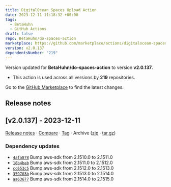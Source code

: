 ```yaml
---
title: DigitalOcean Spaces Upload Action
date: 2023-12-11 11:18:32 +00:00
tags:
  - BetaHuhn
  - GitHub Actions
draft: false
repo: BetaHuhn/do-spaces-action
marketplace: https://github.com/marketplace/actions/digitalocean-spaces-upload-action
version: v2.0.137
dependentsNumber: "219"
---
```



Version updated for **BetaHuhn/do-spaces-action** to version **v2.0.137**.
- This action is used across all versions by **219** repositories.

Go to the [GitHub Marketplace](https://github.com/marketplace/actions/digitalocean-spaces-upload-action) to find the latest changes.

## Release notes

## [v2.0.137] - 2023-12-11

[Release notes](https://github.com/betahuhn/do-spaces-action/releases/tag/v2.0.137) · [Compare](https://github.com/betahuhn/do-spaces-action/compare/v2.0.136...v2.0.137) · [Tag](https://github.com/betahuhn/do-spaces-action/tree/v2.0.137) · Archive ([zip](https://github.com/betahuhn/do-spaces-action/archive/v2.0.137.zip) · [tar.gz](https://github.com/betahuhn/do-spaces-action/archive/v2.0.137.tar.gz))

### Dependency updates

- [`4afa878`](https://github.com/betahuhn/do-spaces-action/commit/4afa878)  Bump aws-sdk from 2.1510.0 to 2.1511.0
- [`18b4bab`](https://github.com/betahuhn/do-spaces-action/commit/18b4bab)  Bump aws-sdk from 2.1511.0 to 2.1512.0
- [`cc653c5`](https://github.com/betahuhn/do-spaces-action/commit/cc653c5)  Bump aws-sdk from 2.1512.0 to 2.1513.0
- [`359703b`](https://github.com/betahuhn/do-spaces-action/commit/359703b)  Bump aws-sdk from 2.1513.0 to 2.1514.0
- [`aa63677`](https://github.com/betahuhn/do-spaces-action/commit/aa63677)  Bump aws-sdk from 2.1514.0 to 2.1515.0


